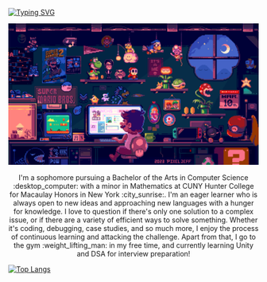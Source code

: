 <a href="https://git.io/typing-svg"><img src="https://readme-typing-svg.herokuapp.com?font=Fira+Code&pause=1000&vCenter=true&width=435&lines=Hi+there%2C+My+name+is+Anthony+Tommaso!" alt="Typing SVG" /></a>

![](https://github.com/AntTomm/AntTomm/blob/main/GitHubGif.gif)

<p align="center"> I'm a sophomore pursuing a Bachelor of the Arts in Computer Science :desktop_computer:	 with a minor in Mathematics at CUNY Hunter College for Macaulay Honors in New York :city_sunrise:. I'm an eager learner who is always open to new ideas and approaching new languages with a hunger for knowledge. I love to question if there's only one solution to a complex issue, or if there are a variety of efficient ways to solve something. Whether it's coding, debugging, case studies, and so much more, I enjoy the process of continuous learning and attacking the challenge. Apart from that, I go to the gym :weight_lifting_man: in my free time, and currently learning Unity and DSA for interview preparation! </p>




[![Top Langs](https://github-readme-stats.vercel.app/api/top-langs/?username=AntTomm)](https://github.com/AntTomm/github-readme-stats)

<!--
**AntTomm/AntTomm** is a ✨ _special_ ✨ repository because its `README.md` (this file) appears on your GitHub profile.

Here are some ideas to get you started:

- 🔭 I’m currently working on ...
- 🌱 I’m currently learning ...
- 👯 I’m looking to collaborate on ...
- 🤔 I’m looking for help with ...
- 💬 Ask me about ...
- 📫 How to reach me: ...
- 😄 Pronouns: ...
- ⚡ Fun fact: ...
-->
